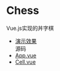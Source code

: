 # Chess  
Vue.js实现的丼字棋  
* [演示效果](https://xiao01.github.io/chess/dist/index.html)  
源码  
* [App.vue](https://github.com/Xiao01/chess/blob/master/src/App.vue)  
* [Cell.vue](https://github.com/Xiao01/chess/blob/master/src/Cell.vue)  

